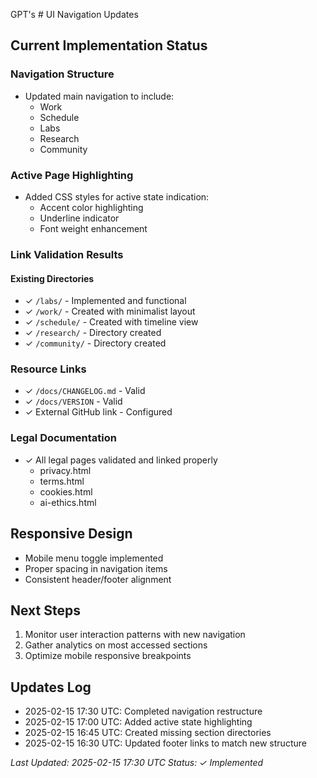 GPT's # UI Navigation Updates

## Current Implementation Status
### Navigation Structure
- Updated main navigation to include:
  - Work
  - Schedule
  - Labs
  - Research
  - Community

### Active Page Highlighting
- Added CSS styles for active state indication:
  - Accent color highlighting
  - Underline indicator
  - Font weight enhancement

### Link Validation Results
#### Existing Directories
- ✓ `/labs/` - Implemented and functional
- ✓ `/work/` - Created with minimalist layout
- ✓ `/schedule/` - Created with timeline view
- ✓ `/research/` - Directory created
- ✓ `/community/` - Directory created

### Resource Links
- ✓ `/docs/CHANGELOG.md` - Valid
- ✓ `/docs/VERSION` - Valid
- ✓ External GitHub link - Configured

### Legal Documentation
- ✓ All legal pages validated and linked properly
  - privacy.html
  - terms.html
  - cookies.html
  - ai-ethics.html

## Responsive Design
- Mobile menu toggle implemented
- Proper spacing in navigation items
- Consistent header/footer alignment

## Next Steps
1. Monitor user interaction patterns with new navigation
2. Gather analytics on most accessed sections
3. Optimize mobile responsive breakpoints

## Updates Log
- 2025-02-15 17:30 UTC: Completed navigation restructure
- 2025-02-15 17:00 UTC: Added active state highlighting
- 2025-02-15 16:45 UTC: Created missing section directories
- 2025-02-15 16:30 UTC: Updated footer links to match new structure

*Last Updated: 2025-02-15 17:30 UTC*
*Status: ✓ Implemented*